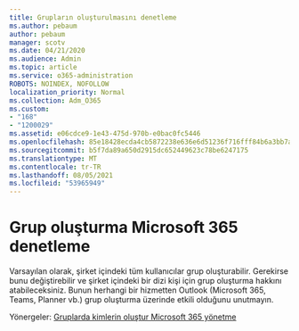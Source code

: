 ```yaml
---
title: Grupların oluşturulmasını denetleme
ms.author: pebaum
author: pebaum
manager: scotv
ms.date: 04/21/2020
ms.audience: Admin
ms.topic: article
ms.service: o365-administration
ROBOTS: NOINDEX, NOFOLLOW
localization_priority: Normal
ms.collection: Adm_O365
ms.custom:
- "168"
- "1200029"
ms.assetid: e06cdce9-1e43-475d-970b-e0bac0fc5446
ms.openlocfilehash: 85e18428ecda4cb5872238e636e6d51236f716fff84b6a3bb7a84e97eca3bdf8
ms.sourcegitcommit: b5f7da89a650d2915dc652449623c78be6247175
ms.translationtype: MT
ms.contentlocale: tr-TR
ms.lasthandoff: 08/05/2021
ms.locfileid: "53965949"
---
```

# <a name="control-creation-of-microsoft-365-groups"></a>Grup oluşturma Microsoft 365 denetleme

Varsayılan olarak, şirket içindeki tüm kullanıcılar grup oluşturabilir. Gerekirse bunu değiştirebilir ve şirket içindeki bir dizi kişi için grup oluşturma hakkını atabileceksiniz. Bunun herhangi bir hizmetten Outlook (Microsoft 365, Teams, Planner vb.) grup oluşturma üzerinde etkili olduğunu unutmayın.
  
Yönergeler: [Gruplarda kimlerin oluştur Microsoft 365 yönetme](https://docs.microsoft.com/microsoft-365/admin/create-groups/manage-creation-of-groups)
